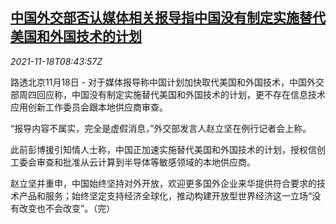 <!--1637226062000-->
[中国外交部否认媒体相关报导指中国没有制定实施替代美国和外国技术的计划](https://cn.reuters.com/article/china-mofa-bbg-foreign-tech-1118-idCNKBS2I30OV)
------

<div><i>2021-11-18T08:43:57Z</i></div><p>路透北京11月18日 - 对于媒体报导称中国计划加快取代美国和外国技术，中国外交部周四回应称，中国没有制定实施替代美国和外国技术的计划，更不存在信息技术应用创新工作委员会跟本地供应商审查。</p><p>“报导内容不属实，完全是虚假消息，”外交部发言人赵立坚在例行记者会上称。</p><p>此前彭博援引知情人士称，中国正加速实施替代美国和外国技术的计划，授权信创工委会审查和批准从云计算到半导体等敏感领域的本地供应商。</p><p>赵立坚并重申，中国始终坚持对外开放，欢迎更多国外企业来华提供符合要求的技术产品和服务；始终坚定支持经济全球化，推动构建开放型世界经济这一立场“没有改变也不会改变”。（完）</p>
